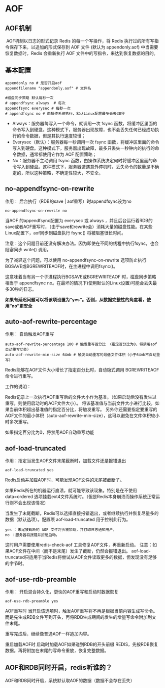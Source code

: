 # AOF

## AOF机制

​    AOF机制以日志的形式记录 Redis 的每一个写操作，将 Redis 执行过的所有写指令保存下来，以追加的形式保存到 AOF 文件 (默认为 appendonly.aof) 中当需要恢复数据时，Redis 会重新执行 AOF 文件中的写指令，来达到恢复数据的目的。

## 基本配置

```
appendonly no # 是否开启aof
appendfilename "appendonly.aof" # 文件名

#磁盘同步策略 默认每秒一次  
# appendfsync always  # 每次
appendfsync everysec # 每秒一次
# appendfsync no # 由操作系统执行，默认Linux配置最多丢失30秒
```

- Always：服务器每写入一个命令，就调用一次 fsync 函数，将缓冲区里面的命令写入到硬盘。这种模式下，服务器出现故障，也不会丢失任何已经成功执行的命令数据，但是其执行速度较慢；
- Everysec（默认）：服务器每一秒调用一次 fsync 函数，将缓冲区里面的命令写入到硬盘。这种模式下，服务器出现故障，最多只丢失一秒钟内的执行的命令数据，通常都使用它作为 AOF 配置策略；
- No：服务器不主动调用 fsync 函数，由操作系统决定何时将缓冲区里面的命令写入到硬盘。这种模式下，服务器遭遇意外停机时，丢失命令的数量是不确定的，所以这种策略，不确定性较大，不安全。

## no-appendfsync-on-rewrite

作用： 后台执行（RDB的save | aof重写）时appendfsync设为no

```
no-appendfsync-on-rewrite no
```

当AOF 的appendfsync配置为 everysec 或 always ，并且后台运行着RDB的save或者AOF重写时，（由于save和rewrite会）消耗大量的磁盘性能。在某些Linux配置下，aof同步到磁盘执行 fsync() 将被阻塞很长时间。

注意：这个问题目前还没有解决办法。因为即使在不同的线程中执行fsync，也会阻塞同步 write() 调用。

为了减轻这个问题，可以使用 no-appendfsync-on-rewrite 选项防止执行BGSAVE或BGREWRITEAOF时，在主进程中调用fsync()。

这意味着当有另一个子进程执行BGSAVE或BGREWRITEAOF 时，磁盘同步策略相当于 appendfsync no。在最坏的情况下(使用默认的Linux设置)可能会丢失最多30秒的日志。

**如果有延迟问题可以将该项设置为“yes”。否则，从数据完整性的角度看，使用“no”更安全**

## auto-aof-rewrite-percentage

作用： 自动触发AOF重写

```
auto-aof-rewrite-percentage 100 # 触发重写百分比 （指定百分比为0，将禁用aof自动重写功能）
auto-aof-rewrite-min-size 64mb # 触发自动重写的最低文件体积（小于64mb不自动重写）
```

Redis能够在AOF文件大小增长了指定百分比时，自动隐式调用 BGREWRITEAOF 命令进行重写。

工作的说明：

Redis记录上一次执行AOF重写后的文件大小作为基准。（如果启动后没有发生过重写，则使用启动时的AOF文件大小）。
将该基准值与当前文件大小进行比较，如果当前体积超出基准值的指定百分比，将触发重写。
另外你还需要指定要重写的AOF文件的最小体积（auto-aof-rewrite-min-size），这可以避免在文件体积较小时多次重写。

如果指定百分比为0，将禁用AOF自动重写功能

## aof-load-truncated

作用：指定当发生AOF文件末尾截断时，加载文件还是报错退出

```
aof-load-truncated yes 
```

Redis启动并加载AOF时，可能发现AOF文件的末尾被截断了。

如果Redis所在的机器运行崩溃，就可能导致该现象。特别是在不使用 data=ordered 选项挂载ext4文件系统时。（但是Redis本身崩溃而操作系统正常运行则不会出现该情况）

当发生了末尾截断，Redis可以选择直接报错退出，或者继续执行并恢复尽量多的数据（默认选项）。配置项 aof-load-truncated 用于控制此行为。

```
yes ：末尾被截断的 AOF 文件将会被加载，并打印日志通知用户。
no ：服务器将报错并拒绝启动。
```

这时用户需要使用redis-check-aof 工具修复AOF文件，再重新启动。
注意：如果AOF文件在中间（而不是末尾）发生了截断，仍然会报错退出。 aof-load-truncated只适用于当Redis将尝试从AOF文件读取更多的数据，但发现没有足够的字节时。

## aof-use-rdb-preamble

作用： 开启混合持久化，更快的AOF重写和启动时数据恢复

```
aof-use-rdb-preamble yes
```

AOF重写时
当开启该选项时，触发AOF重写将不再是根据当前内容生成写命令。而是先生成RDB文件写到开头，再将RDB生成期间的发生的增量写命令附加到文件末尾。

重写完成后，继续像普通AOF一样追加内容。

重启加载AOF时
启动时加载AOF如果碰到RDB的开头前缀 REDIS，先按RDB恢复数据。再将附加在末尾的写命令重放，恢复完整数据。

## AOF和RDB同时开启，redis听谁的？

AOF和RDB同时开启，系统默认取AOF的数据（数据不会存在丢失）
